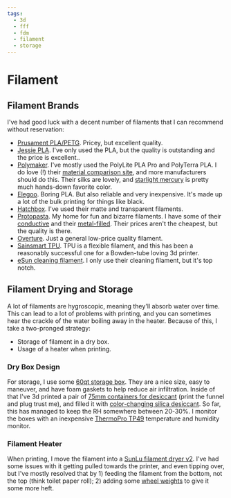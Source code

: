 ```yaml
---
tags:
  - 3d
  - fff
  - fdm
  - filament
  - storage
---
```

# Filament

## Filament Brands

I've had good luck with a decent number of filaments that I can recommend
without reservation:

* [Prusament PLA/PETG](https://prusament.com/). Pricey, but excellent quality.
* [Jessie PLA](https://www.printedsolid.com/collections/1-75mm-jessie). I've only
  used the PLA, but the quality is outstanding and the price is excellent..
* [Polymaker](https://us.polymaker.com/). I've mostly used the PolyLite PLA Pro
  and PolyTerra PLA. I do love (!) their [material comparison
  site](https://app.powerbi.com/view?r=eyJrIjoiOGIxOTRjM2EtMGVhYS00ZDEwLWJmNTktYTlkYzRlOWY2Nzk2IiwidCI6IjUzOTgwYzA1LWI4MWYtNDM2My04OWNiLTU3NzRiMWFlYWYyZCIsImMiOjEwfQ%3D%3D),
  and more manufacturers should do this. Their silks are lovely, and [starlight
  mercury](https://us.polymaker.com/products/polylite-starlight-pla) is pretty
  much hands-down favorite color.
* [Elegoo](https://www.elegoo.com/products/elegoo-pla-filament-1-75mm-3d-printer-filament-1kg-spool-2-2-lbs).
  Boring PLA. But also reliable and very inexpensive. It's made up a lot of the
  bulk printing for things like black.
* [Hatchbox](https://www.hatchbox3d.com/). I've used their matte and transparent
  filaments.
* [Protopasta](https://www.proto-pasta.com/). My home for fun and bizarre
  filaments. I have some of their
  [conductive](https://www.proto-pasta.com/collections/all/feature_electrically-conductive)
  and their
  [metal-filled](https://www.proto-pasta.com/collections/all/contents_metal-powder).
  Their prices aren't the cheapest, but the quality is there.
* [Overture](https://overture3d.com/products/overturepla). Just a general
  low-price quality filament.
* [Sainsmart TPU](https://www.sainsmart.com/collections/tpu-filament). TPU is a
  flexible filament, and this has been a reasonably successful one for a
  Bowden-tube loving 3d printer.
* [eSun cleaning filament](https://www.esun3d.com/eclean-product/). I only use their cleaning filament, but it's top notch.

## Filament Drying and Storage

A lot of filaments are hygroscopic, meaning they'll absorb water over
time. This can lead to a lot of problems with printing, and you can
sometimes hear the crackle of the water boiling away in the heater.
Because of this, I take a two-pronged strategy:

* Storage of filament in a dry box.
* Usage of a heater when printing.

### Dry Box Design

For storage, I use some [60qt storage
box](https://www.irisusainc.com/collections/weathertight/products/60-quart-weathertight-multi-purpose-storage-box-clear-with-blue-buckles-3-pack).
They are a nice size, easy to maneuver, and have foam gaskets to help reduce air
infiltration. Inside of that I've 3d printed a pair of [75mm containers for
desiccant](https://www.printables.com/model/1367-malolos-silica-gel-desiccant-containers)
(print the funnel and plug trust me), and filled it with [color-changing silica
desiccant](https://www.amazon.com/dp/B013L31PQ0). So far, this has managed to
keep the RH somewhere between 20-30%. I monitor the boxes with an inexpensive
[ThermoPro TP49](https://buythermopro.com/product/tp49/) temperature and
humidity monitor.


### Filament Heater

When printing, I move the filament into a [SunLu filament dryer
v2](https://www.sunlu.com/products/new-version-sunlu-filadryer-s2). I've had
some issues with it getting pulled towards the printer, and even tipping over,
but I've mostly resolved that by 1) feeding the filament from the bottom, not
the top (think toilet paper roll); 2) adding some [wheel
weights](https://www.amazon.com/gp/product/B071WP8HGP/) to give it some more
heft. 